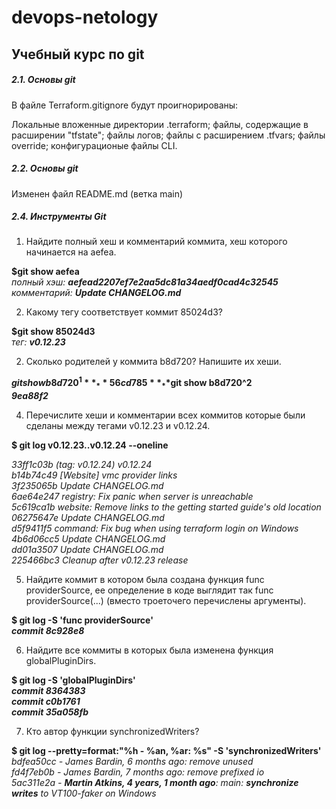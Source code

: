 # devops-netology
 
## Учебный курс по git
 
##### 2.1. Основы git
 
В файле Terraform.gitignore будут проигнорированы:
 
Локальные вложенные директории .terraform; файлы, содержащие в расширении "tfstate"; файлы логов; файлы с расширением .tfvars; файлы override; конфигурационые файлы CLI.
 
##### 2.2. Основы git
 
Изменен файл README.md (ветка main)
 
##### 2.4. Инструменты Git
 
1. Найдите полный хеш и комментарий коммита, хеш которого начинается на aefea.
 
**$git show aefea**  
_полный хэш: **aefead2207ef7e2aa5dc81a34aedf0cad4c32545**_  
_комментарий: **Update CHANGELOG.md**_
 
2. Какому тегу соответствует коммит 85024d3?
 
**$git show 85024d3**  
_тег: **v0.12.23**_
 
2. Сколько родителей у коммита b8d720? Напишите их хеши.
 
**$git show b8d720^1**    
_**56cd785**_  
**$git show b8d720^2**  
_**9ea88f2**_
 
4. Перечислите хеши и комментарии всех коммитов которые были сделаны между тегами v0.12.23 и v0.12.24.
 
**$ git log v0.12.23..v0.12.24 --oneline**  
 
_33ff1c03b (tag: v0.12.24) v0.12.24  
b14b74c49 [Website] vmc provider links  
3f235065b Update CHANGELOG.md  
6ae64e247 registry: Fix panic when server is unreachable  
5c619ca1b website: Remove links to the getting started guide's old location  
06275647e Update CHANGELOG.md  
d5f9411f5 command: Fix bug when using terraform login on Windows  
4b6d06cc5 Update CHANGELOG.md  
dd01a3507 Update CHANGELOG.md  
225466bc3 Cleanup after v0.12.23 release_
 
 
5. Найдите коммит в котором была создана функция func providerSource, ее определение в коде выглядит так func providerSource(...) (вместо троеточего перечислены аргументы).
 
**$ git log -S 'func providerSource'**  
**_commit 8c928e8_**
 
6. Найдите все коммиты в которых была изменена функция globalPluginDirs.
 
**$ git log -S 'globalPluginDirs'**  
_**commit 8364383**  
**commit c0b1761**  
**commit 35a058fb**_  
 
7. Кто автор функции synchronizedWriters?
 
**$ git log --pretty=format:"%h - %an, %ar: %s" -S 'synchronizedWriters'**  
_bdfea50cc - James Bardin, 6 months ago: remove unused  
fd4f7eb0b - James Bardin, 7 months ago: remove prefixed io  
5ac311e2a - **Martin Atkins, 4 years, 1 month ago**: main: **synchronize writes** to VT100-faker on Windows_


 

